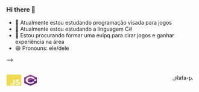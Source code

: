 ### Hi there 👋


- 🔭 Atualmente estou estudando programação visada para jogos
- 🌱 Atualmente estou estudando a linguagem C#
- 👯 Estou procurando formar uma euipq para cirar jogos e ganhar experiência na área 
- 😄 Pronouns: ele/dele

-->

  
<div style="display: inline_block"><br>
  <img align="center" alt="Rafa-Js" height="30" width="40" src="https://raw.githubusercontent.com/devicons/devicon/master/icons/javascript/javascript-plain.svg">
  <img align="center" alt="Rafa-Csharp" height="30" width="40" src="https://raw.githubusercontent.com/devicons/devicon/master/icons/csharp/csharp-original.svg">
  <img align="right" alt="Rafa-pic" height="150" style="border-radius:50px;" src="https://media.discordapp.net/attachments/639956127056134178/890373478988013628/Publicacoes_Instagram_1_1.png?width=676&height=676">
</div>


